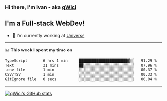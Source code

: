 ### Hi there, I'm Ivan - aka [qWici][website]

## I'm a Full-stack WebDev!
- 🔭 I’m currently working at [Universe][universe]

---

📊 **This week I spent my time on**
<!--START_SECTION:waka-->

```txt
TypeScript       6 hrs 1 min     ██████████████████████▓░░   91.29 %
Text             31 mins         ██░░░░░░░░░░░░░░░░░░░░░░░   07.96 %
.env file        1 min           ░░░░░░░░░░░░░░░░░░░░░░░░░   00.37 %
CSV/TSV          1 min           ░░░░░░░░░░░░░░░░░░░░░░░░░   00.33 %
GitIgnore file   0 secs          ░░░░░░░░░░░░░░░░░░░░░░░░░   00.04 %
```

<!--END_SECTION:waka-->

---

[![qWici's GitHub stats](https://github-readme-stats.vercel.app/api?username=qWici)](https://github.com/qWici/github-readme-stats)

[website]: https://devkucher.com
[twitter]: https://twitter.com/KucherDev
[linkedin]: https://www.linkedin.com/in/ivankucher
[universe]: https://universeapps.limited
